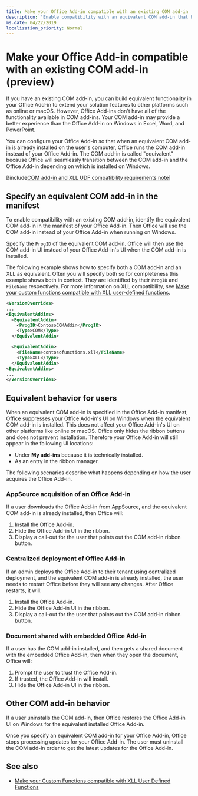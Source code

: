 ```yaml
---
title: Make your Office Add-in compatible with an existing COM add-in
description: 'Enable compatibility with an equivalent COM add-in that has the same functionality as your Office Add-in'
ms.date: 04/22/2019
localization_priority: Normal
---
```


# Make your Office Add-in compatible with an existing COM add-in (preview)

If you have an existing COM add-in, you can build equivalent functionality in your Office Add-in to extend your solution features to other platforms such as online or macOS. However, Office Add-ins don't have all of the functionality available in COM add-ins. Your COM add-in may provide a better experience than the Office Add-in on Windows in Excel, Word, and PowerPoint.

You can configure your Office Add-in so that when an equivalent COM add-in is already installed on the user's computer, Office runs the COM add-in instead of your Office Add-in. The COM add-in is called "equivalent" because Office will seamlessly transition between the COM add-in and the Office Add-in depending on which is installed on Windows.

[!include[COM add-in and XLL UDF compatibility requirements note](../includes/xll-compatibility-note.md)]

## Specify an equivalent COM add-in in the manifest

To enable compatibility with an existing COM add-in, identify the equivalent COM add-in in the manifest of your Office Add-in. Then Office will use the COM add-in instead of your Office Add-in when running on Windows.

Specify the `ProgID` of the equivalent COM add-in. Office will then use the COM add-in UI instead of your Office Add-in's UI when the COM add-in is installed.

The following example shows how to specify both a COM add-in and an XLL as equivalent. Often you will specify both so for completeness this example shows both in context. They are identified by their `ProgID` and `FileName` respectively. For more information on XLL compatibility, see [Make your custom functions compatible with XLL user-defined functions](../excel/make-custom-functions-compatible-with-xll-udf.md).

```xml
<VersionOverrides>
...
<EquivalentAddins>
  <EquivalentAddin>
    <ProgID>ContosoCOMAddin</ProgID>
    <Type>COM</Type>
  </EquivalentAddin>

  <EquivalentAddin>
    <FileName>contosofunctions.xll</FileName>
    <Type>XLL</Type>
  </EquivalentAddin>
<EquivalentAddins>
...
</VersionOverrides>
```

## Equivalent behavior for users

When an equivalent COM add-in is specified in the Office Add-in manifest, Office suppresses your Office Add-in's UI on Windows when the equivalent COM add-in is installed. This does not affect your Office Add-in's UI on other platforms like online or macOS. Office only hides the ribbon buttons and does not prevent installation. Therefore your Office Add-in will still appear in the following UI locations:

- Under **My add-ins** because it is technically installed.
- As an entry in the ribbon manager.

The following scenarios describe what happens depending on how the user acquires the Office Add-in.

### AppSource acquisition of an Office Add-in

If a user downloads the Office Add-in from AppSource, and the equivalent COM add-in is already installed, then Office will:

1. Install the Office Add-in.
2. Hide the Office Add-in UI in the ribbon.
3. Display a call-out for the user that points out the COM add-in ribbon button.

### Centralized deployment of Office Add-in

If an admin deploys the Office Add-in to their tenant using centralized deployment, and the equivalent COM add-in is already installed, the user needs to restart Office before they will see any changes. After Office restarts, it will:

1. Install the Office Add-in.
2. Hide the Office Add-in UI in the ribbon.
3. Display a call-out for the user that points out the COM add-in ribbon button.

### Document shared with embedded Office Add-in

If a user has the COM add-in installed, and then gets a shared document with the embedded Office Add-in, then when they open the document, Office will:

1. Prompt the user to trust the Office Add-in.
2. If trusted, the Office Add-in will install.
3. Hide the Office Add-in UI in the ribbon.

## Other COM add-in behavior

If a user uninstalls the COM add-in, then Office restores the Office Add-in UI on Windows for the equivalent installed Office Add-in.

Once you specify an equivalent COM add-in for your Office Add-in, Office stops processing updates for your Office Add-in. The user must uninstall the COM add-in order to get the latest updates for the Office Add-in.

## See also

- [Make your Custom Functions compatible with XLL User Defined Functions](../excel/make-custom-functions-compatible-with-xll-udf.md)
